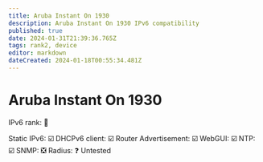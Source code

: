 ```yaml
---
title: Aruba Instant On 1930
description: Aruba Instant On 1930 IPv6 compatibility
published: true
date: 2024-01-31T21:39:36.765Z
tags: rank2, device
editor: markdown
dateCreated: 2024-01-18T00:55:34.481Z
---
```


# Aruba Instant On 1930

IPv6 rank: :2nd_place_medal:

Static IPv6: :ballot_box_with_check:
DHCPv6 client: :ballot_box_with_check:
Router Advertisement: :ballot_box_with_check:
WebGUI: :ballot_box_with_check:
NTP: :ballot_box_with_check:
SNMP: :negative_squared_cross_mark:
Radius: :question: Untested
